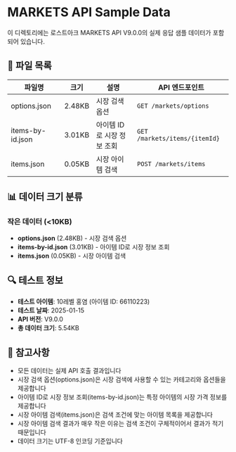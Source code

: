 # MARKETS API Sample Data

이 디렉토리에는 로스트아크 MARKETS API V9.0.0의 실제 응답 샘플 데이터가 포함되어
있습니다.

## 📁 파일 목록

| 파일명           | 크기   | 설명                       | API 엔드포인트                |
| ---------------- | ------ | -------------------------- | ----------------------------- |
| options.json     | 2.48KB | 시장 검색 옵션             | `GET /markets/options`        |
| items-by-id.json | 3.01KB | 아이템 ID로 시장 정보 조회 | `GET /markets/items/{itemId}` |
| items.json       | 0.05KB | 시장 아이템 검색           | `POST /markets/items`         |

## 📊 데이터 크기 분류

### 작은 데이터 (<10KB)

- **options.json** (2.48KB) - 시장 검색 옵션
- **items-by-id.json** (3.01KB) - 아이템 ID로 시장 정보 조회
- **items.json** (0.05KB) - 시장 아이템 검색

## 🔍 테스트 정보

- **테스트 아이템**: 10레벨 홍염 (아이템 ID: 66110223)
- **테스트 날짜**: 2025-01-15
- **API 버전**: V9.0.0
- **총 데이터 크기**: 5.54KB

## 📝 참고사항

- 모든 데이터는 실제 API 호출 결과입니다
- 시장 검색 옵션(options.json)은 시장 검색에 사용할 수 있는 카테고리와 옵션들을
  제공합니다
- 아이템 ID로 시장 정보 조회(items-by-id.json)는 특정 아이템의 시장 가격 정보를
  제공합니다
- 시장 아이템 검색(items.json)은 검색 조건에 맞는 아이템 목록을 제공합니다
- 시장 아이템 검색 결과가 매우 작은 이유는 검색 조건이 구체적이어서 결과가 적기
  때문입니다
- 데이터 크기는 UTF-8 인코딩 기준입니다
